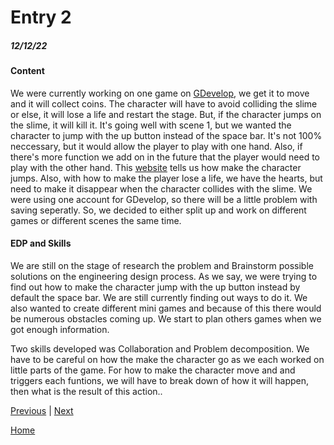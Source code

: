 # Entry 2
##### 12/12/22

#### Content

We were currently working on one game on [GDevelop](https://gdevelop.io/), we get it to move and it will collect coins. The character will have to avoid colliding the slime or else, it will lose a life and restart the stage. But, if the character jumps on the slime, it will kill it. It's going well with scene 1, but we wanted the character to jump with the up button instead of the space bar. It's not 100% neccessary, but it would allow the player to play with one hand. Also, if there's more function we add on in the future that the player would need to play with the other hand. This [website](https://wiki.gdevelop.io/gdevelop5/tutorials/platformer/part-4) tells us how make the character jumps. Also, with how to make the player lose a life, we have the hearts, but need to make it disappear when the character collides with the slime. We were using one account for GDevelop, so there will be a little problem with saving seperatly. So, we decided to either split up and work on different games or different scenes the same time.

#### EDP and Skills

We are still on the stage of research the problem and Brainstorm possible solutions on the engineering design process. As we say, we were trying to find out how to make the character jump with the up button instead by default the space bar. We are still currently finding out ways to do it. We also wanted to create different mini games and because of this there would be numerous obstacles coming up. We start to plan others games when we got enough information.

Two skills developed was Collaboration and Problem decomposition. We have to be careful on how the make the character go as we each worked on little parts of the game. For how to make the character move and and triggers each funtions, we will have to break down of how it will happen, then what is the result of this action..

[Previous](entry01.md) | [Next](entry03.md)

[Home](../README.md)
